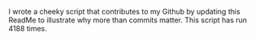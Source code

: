I wrote a cheeky script that contributes to my Github by updating this ReadMe to illustrate why more than commits matter. This script has run 4188 times.